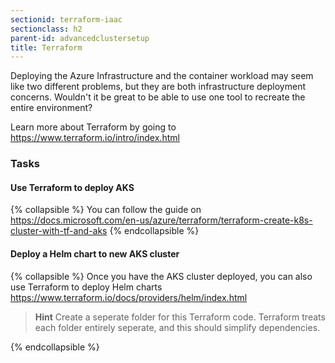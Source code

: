 ```yaml
---
sectionid: terraform-iaac
sectionclass: h2
parent-id: advancedclustersetup
title: Terraform
---
```


Deploying the Azure Infrastructure and the container workload may seem like two different problems, but they are both infrastructure deployment concerns. Wouldn't it be great to be able to use one tool to recreate the entire environment?

Learn more about Terraform by going to <https://www.terraform.io/intro/index.html>

### Tasks

#### Use Terraform to deploy AKS

{% collapsible %}
You can follow the guide on <https://docs.microsoft.com/en-us/azure/terraform/terraform-create-k8s-cluster-with-tf-and-aks>
{% endcollapsible %}

#### Deploy a Helm chart to new AKS cluster

{% collapsible %}
Once you have the AKS cluster deployed, you can also use Terraform to deploy Helm charts <https://www.terraform.io/docs/providers/helm/index.html>

> **Hint** Create a seperate folder for this Terraform code. Terraform treats each folder entirely seperate, and this should simplify dependencies.

{% endcollapsible %}
